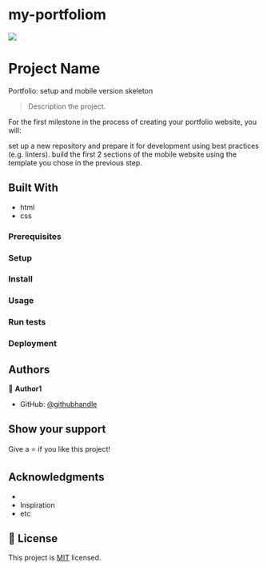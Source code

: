 # my-portfoliom
![](https://img.shields.io/badge/Microverse-blueviolet)

# Project Name

Portfolio: setup and mobile version skeleton

> Description the project.

For the first milestone in the process of creating your portfolio website, you will:

set up a new repository and prepare it for development using best practices (e.g. linters).
build the first 2 sections of the mobile website using the template you chose in the previous step.
## Built With

- html
- css





### Prerequisites

### Setup

### Install

### Usage

### Run tests

### Deployment



## Authors

👤 **Author1**

- GitHub: [@githubhandle](https://github.com/ibrahim777764)


## Show your support

Give a ⭐️ if you like this project!

## Acknowledgments

- 
- Inspiration
- etc

## 📝 License

This project is [MIT](./MIT.md) licensed.
